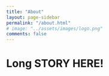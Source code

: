```yaml
---
title: "About"
layout: page-sidebar
permalink: "/about.html"
# image: "../assets/images/logo.png"
comments: false
---
```


# Long STORY HERE!
